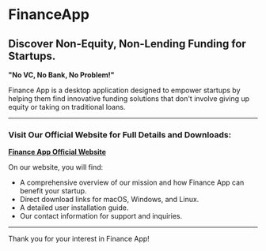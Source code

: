 # FinanceApp

## Discover Non-Equity, Non-Lending Funding for Startups.
**"No VC, No Bank, No Problem!"**

Finance App is a desktop application designed to empower startups by helping them find innovative funding solutions that don't involve giving up equity or taking on traditional loans.

---

### **Visit Our Official Website for Full Details and Downloads:**
[**Finance App Official Website**](https://fynanceTool/FinanceApp/index.html)

On our website, you will find:
* A comprehensive overview of our mission and how Finance App can benefit your startup.
* Direct download links for macOS, Windows, and Linux.
* A detailed user installation guide.
* Our contact information for support and inquiries.

---

Thank you for your interest in Finance App!
